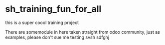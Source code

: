 # sh_training_fun_for_all
this is a super coool training project 

There are somemodule in here taken straight from odoo community, just as examples, please don't sue me
testing svsh
sdfghj
